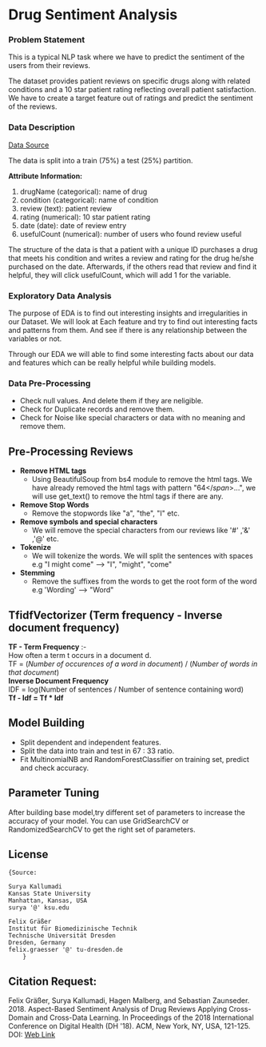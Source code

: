 # Drug Sentiment Analysis

### Problem Statement

This is a typical NLP task where we have to predict the sentiment of the users from their reviews.

The dataset provides patient reviews on specific drugs along with related conditions and a 10 star patient rating reflecting overall patient satisfaction. We have to create a target feature out of ratings and predict the sentiment of the reviews.

### Data Description
[Data Source](https://archive.ics.uci.edu/ml/datasets/Drug+Review+Dataset+%28Drugs.com%29)

The data is split into a train (75%) a test (25%) partition.

**Attribute Information:**

1. drugName (categorical): name of drug
2. condition (categorical): name of condition
3. review (text): patient review
4. rating (numerical): 10 star patient rating
5. date (date): date of review entry
6. usefulCount (numerical): number of users who found review useful

The structure of the data is that a patient with a unique ID purchases a drug that meets his condition and writes a review and rating for the drug he/she purchased on the date. Afterwards, if the others read that review and find it helpful, they will click usefulCount, which will add 1 for the variable.

### Exploratory Data Analysis

The purpose of EDA is to find out interesting insights and irregularities in our Dataset. We will look at Each feature and try to find out interesting facts and patterns from them. And see if there is any relationship between the variables or not.

Through our EDA we will able to find some interesting facts about our data and features which can be really helpful while building models. 

### Data Pre-Processing
* Check null values. And delete them if they are neligible.
* Check for Duplicate records and remove them.
* Check for Noise like special characters or data with no meaning and remove them.

## Pre-Processing Reviews
* **Remove HTML tags**
     * Using BeautifulSoup from bs4 module to remove the html tags. We have already removed the html tags with pattern "64</_span_>...", we will use get_text() to remove the html tags if there are any.
* **Remove Stop Words**
     * Remove the stopwords like "a", "the", "I" etc.
* **Remove symbols and special characters**
     * We will remove the special characters from our reviews like '#' ,'&' ,'@' etc.
* **Tokenize**
     * We will tokenize the words. We will split the sentences with spaces e.g "I might come" --> "I", "might", "come"
* **Stemming**
     * Remove the suffixes from the words to get the root form of the word e.g 'Wording' --> "Word"
     
## TfidfVectorizer (Term frequency - Inverse document frequency)
**TF - Term Frequency** :- \
How often a term t occurs in a document d.\
TF = (_Number of occurences of a word in document_) / (_Number of words in that document_)\
**Inverse  Document Frequency**\
IDF = log(Number of sentences / Number of sentence containing word)\
**Tf - Idf = Tf * Idf**

## Model Building
* Split dependent and independent features.
* Split the data into train and test in 67 : 33 ratio.
* Fit MultinomialNB and RandomForestClassifier on training set, predict and check accuracy.

## Parameter Tuning
After building base model,try different set of parameters to increase the accuracy of your model. You can use GridSearchCV or RandomizedSearchCV to get the right set of parameters.

## License
    {Source:

    Surya Kallumadi
    Kansas State University
    Manhattan, Kansas, USA
    surya '@' ksu.edu

    Felix Gräßer
    Institut für Biomedizinische Technik
    Technische Universität Dresden
    Dresden, Germany
    felix.graesser '@' tu-dresden.de
        }
## Citation Request:

Felix Gräßer, Surya Kallumadi, Hagen Malberg, and Sebastian Zaunseder. 2018. Aspect-Based Sentiment Analysis of Drug Reviews Applying Cross-Domain and Cross-Data Learning. In Proceedings of the 2018 International Conference on Digital Health (DH '18). ACM, New York, NY, USA, 121-125. DOI: [Web Link](https://dl.acm.org/doi/10.1145/3194658.3194677)

